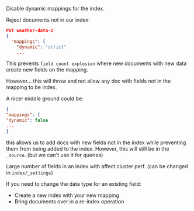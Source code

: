 Disable dynamic mappings for the index.

Reject documents not in our index:

```json
PUT weather-data-2
{
  "mappings": {
    "dynamic": "strict"
    ...
```

This prevents `field count explosion` where new documents with new
data create new fields on the mapping.

However... this will throw and not allow any doc with fields not in the mapping
to be index.

A nicer middle ground could be:

```json
{
"mappings": {
"dynamic": false
...
}
```

this allows us to add docs with new fields not in the index
while preventing them from being added to the index.
However, this will still be in the `_source`.
(but we can't use it for queries)

Large number of fields in an index with affect cluster perf. (can be changed in `index/_settings`)

If you need to change the data type for an existing field:

- Create a new index with your new mapping
- Bring documents over in a re-index operation
